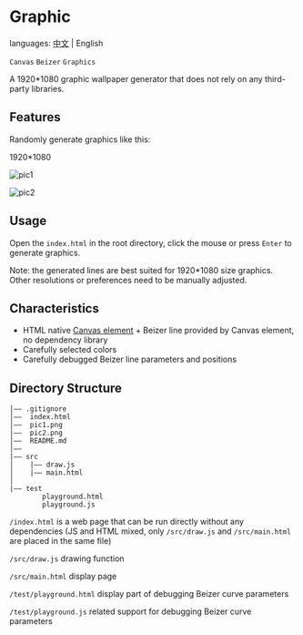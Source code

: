 # Graphic

languages: [中文](./README.md) | English

`Canvas` `Beizer` `Graphics`


A 1920*1080 graphic wallpaper generator that does not rely on any third-party libraries.

## Features

Randomly generate graphics like this:

1920*1080

![pic1](README_EN.assets/pic1.png)

![pic2](README_EN.assets/pic2.png)

## Usage

Open the `index.html` in the root directory, click the mouse or press `Enter` to generate graphics.

Note: the generated lines are best suited for 1920*1080 size graphics. Other resolutions or preferences need to be manually adjusted.

## Characteristics

- HTML native [Canvas element](https://developer.mozilla.org/en-US/docs/Web/HTML/Element/canvas) + Beizer line provided by Canvas element, no dependency library
- Carefully selected colors
- Carefully debugged Beizer line parameters and positions

## Directory Structure

```text
│—— .gitignore
│——  index.html 
│——  pic1.png
│——  pic2.png
│——  README.md
│——
|—— src
│    |—— draw.js 
│    |—— main.html
│
|—— test
        playground.html
        playground.js
```

`/index.html` is a web page that can be run directly without any dependencies (JS and HTML mixed, only `/src/draw.js` and `/src/main.html` are placed in the same file)

`/src/draw.js` drawing function

`/src/main.html` display page

`/test/playground.html` display part of debugging Beizer curve parameters

`/test/playground.js` related support for debugging Beizer curve parameters
